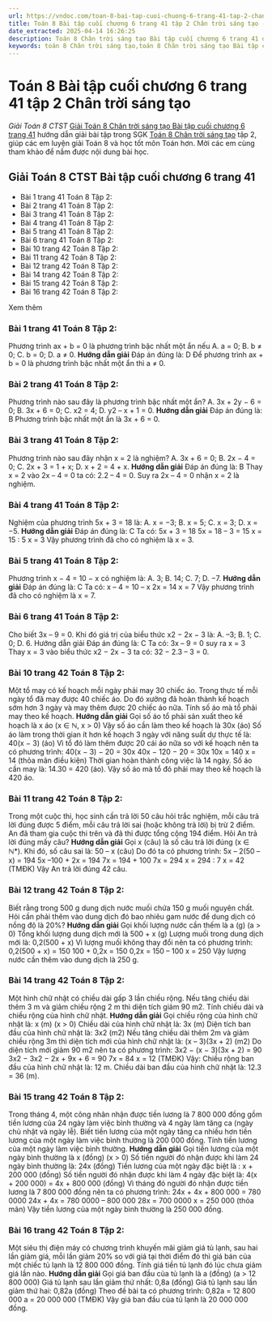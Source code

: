 ```yaml
---
url: https://vndoc.com/toan-8-bai-tap-cuoi-chuong-6-trang-41-tap-2-chan-troi-sang-tao-316967
title: Toán 8 Bài tập cuối chương 6 trang 41 tập 2 Chân trời sáng tạo - Giải Toán 8 CTST - VnDoc.com
date_extracted: 2025-04-14 16:26:25
description: Toán 8 Chân trời sáng tạo Bài tập cuối chương 6 trang 41 được VnDoc biên soạn lời giải nhằm giúp các em nắm được nội dung được học trong bài, luyện giải Toán 8 hiệu quả.
keywords: toán 8 Chân trời sáng tạo,toán 8 Chân trời sáng tạo Bài tập cuối chương 6 trang 41,toán lớp 8 Chân trời sáng tạo,giải toán 8 Chân trời sáng tạo,giải sgk toán 8 Chân trời sáng tạo,sgk toán 8 Chân trời sáng tạo,sách giáo khoa toán 8 Chân trời sáng tạo,toán 8 Bài tập cuối chương 6 trang 41,giải toán 8 ctst,giải toán 8 Bài tập cuối chương 6 trang 41,bài tập cuối chương 6 toán 8 chân trời sáng tạo,toán 8 bài tập cuối chương 6
---
```


# Toán 8 Bài tập cuối chương 6 trang 41 tập 2 Chân trời sáng tạo
 _Giải Toán 8 CTST_
[Giải Toán 8 Chân trời sáng tạo Bài tập cuối chương 6 trang 41](<https://vndoc.com/toan-8-bai-tap-cuoi-chuong-6-trang-41-tap-2-chan-troi-sang-tao-316967>) hướng dẫn giải bài tập trong SGK [Toán 8 Chân trời sáng tạo](<https://vndoc.com/toan-8-chan-troi-sang-tao>) tập 2, giúp các em luyện giải Toán 8 và học tốt môn Toán hơn. Mời các em cùng tham khảo để nắm được nội dung bài học.
## Giải Toán 8 CTST Bài tập cuối chương 6 trang 41
  * Bài 1 trang 41 Toán 8 Tập 2: 
  * Bài 2 trang 41 Toán 8 Tập 2: 
  * Bài 3 trang 41 Toán 8 Tập 2: 
  * Bài 4 trang 41 Toán 8 Tập 2: 
  * Bài 5 trang 41 Toán 8 Tập 2: 
  * Bài 6 trang 41 Toán 8 Tập 2: 
  * Bài 10 trang 42 Toán 8 Tập 2: 
  * Bài 11 trang 42 Toán 8 Tập 2: 
  * Bài 12 trang 42 Toán 8 Tập 2: 
  * Bài 14 trang 42 Toán 8 Tập 2: 
  * Bài 15 trang 42 Toán 8 Tập 2: 
  * Bài 16 trang 42 Toán 8 Tập 2: 

Xem thêm
### **Bài 1 trang 41 Toán 8 Tập 2:**
Phương trình ax + b = 0 là phương trình bậc nhất một ẩn nếu
A. a = 0;
B. b ≠ 0;
C. b = 0;
D. a ≠ 0.
**Hướng dẫn giải**
Đáp án đúng là: D
Để phương trình ax + b = 0 là phương trình bậc nhất một ẩn thì a ≠ 0.
### **Bài 2 trang 41 Toán 8 Tập 2:**
Phương trình nào sau đây là phương trình bậc nhất một ẩn?
A. 3x + 2y − 6 = 0;
B. 3x + 6 = 0;
C. x2 = 4;
D. y2 – x + 1 = 0.
**Hướng dẫn giải**
Đáp án đúng là: B
Phương trình bậc nhất một ẩn là 3x + 6 = 0.
### **Bài 3 trang 41 Toán 8 Tập 2:**
Phương trình nào sau đây nhận x = 2 là nghiệm?
A. 3x + 6 = 0;
B. 2x − 4 = 0;
C. 2x + 3 = 1 + x;
D. x + 2 = 4 + x.
**Hướng dẫn giải**
Đáp án đúng là: B
Thay x = 2 vào 2x – 4 = 0 ta có:
2.2 – 4 = 0.
Suy ra 2x – 4 = 0 nhận x = 2 là nghiệm.
### **Bài 4 trang 41 Toán 8 Tập 2:**
Nghiệm của phương trình 5x + 3 = 18 là:
A. x = −3;
B. x = 5;
C. x = 3;
D. x = −5.
**Hướng dẫn giải**
Đáp án đúng là: C
Ta có:
5x + 3 = 18
5x = 18 – 3 = 15
x = 15 : 5
x = 3
Vậy phương trình đã cho có nghiệm là x = 3.
### **Bài 5 trang 41 Toán 8 Tập 2:**
Phương trình x − 4 = 10 − x có nghiệm là:
A. 3;
B. 14;
C. 7;
D. −7.
**Hướng dẫn giải**
Đáp án đúng là: C
Ta có:
x – 4 = 10 – x
2x = 14
x = 7
Vậy phương trình đã cho có nghiệm là x = 7.
### **Bài 6 trang 41 Toán 8 Tập 2:**
Cho biết 3x – 9 = 0. Khi đó giá trị của biểu thức x2 − 2x − 3 là:
A. –3;
B. 1;
C. 0;
D. 6.
Hướng dẫn giải
Đáp án đúng là: C
Ta có:
3x – 9 = 0 suy ra x = 3
Thay x = 3 vào biểu thức x2 − 2x − 3 ta có: 32 − 2.3 – 3 = 0.
### **Bài 10 trang 42 Toán 8 Tập 2:**
Một tổ may có kế hoạch mỗi ngày phải may 30 chiếc áo. Trong thực tế mỗi ngày tổ đã may được 40 chiếc áo. Do đó xưởng đã hoàn thành kế hoạch sớm hơn 3 ngày và may thêm được 20 chiếc áo nữa. Tính số áo mà tổ phải may theo kế hoạch.
**Hướng dẫn giải**
Gọi số áo tổ phải sản xuất theo kế hoạch là x áo \(x ∈ ℕ, x > 0\)
Vậy số áo cần làm theo kế hoạch là 30x \(áo\)
Số áo làm trong thời gian ít hơn kế hoạch 3 ngày với năng suất dự thực tế là:
40\(x − 3\) \(áo\)
Vì tổ đó làm thêm được 20 cái áo nữa so với kế hoạch nên ta có phương trình:
40\(x − 3\) − 20 = 30x
40x − 120 − 20 = 30x
10x = 140
x = 14 \(thỏa mãn điều kiện\)
Thời gian hoàn thành công việc là 14 ngày.
Số áo cần may là: 14.30 = 420 \(áo\).
Vậy số áo mà tổ đó phải may theo kế hoạch là 420 áo.
### **Bài 11 trang 42 Toán 8 Tập 2:**
Trong một cuộc thi, học sinh cần trả lời 50 câu hỏi trắc nghiệm, mỗi câu trả lời đúng được 5 điểm, mỗi câu trả lời sai \(hoặc không trả lời\) bị trừ 2 điểm. An đã tham gia cuộc thi trên và đã thi được tổng cộng 194 điểm. Hỏi An trả lời đúng mấy câu?
**Hướng dẫn giải**
Gọi x \(câu\) là số câu trả lời đúng \(x ∈ ℕ\*\).
Khi đó, số câu sai là: 50 – x \(câu\)
Do đó ta có phương trình:
5x – 2\(50 – x\) = 194
5x –100 + 2x = 194
7x = 194 + 100
7x = 294
x = 294 : 7
x = 42 \(TMĐK\)
Vậy An trả lời đúng 42 câu.
### **Bài 12 trang 42 Toán 8 Tập 2:**
Biết rằng trong 500 g dung dịch nước muối chứa 150 g muối nguyên chất. Hỏi cần phải thêm vào dung dịch đó bao nhiêu gam nước để dung dịch có nồng độ là 20%?
**Hướng dẫn giải**
Gọi khối lượng nước cần thếm là a \(g\) \(a > 0\)
Tổng khối lượng dung dịch mới là 500 + x \(g\)
Lượng muối trong dung dịch mới là: 0,2\(500 + x\)
Vì lượng muối không thay đổi nên ta có phương trình:
0,2\(500 + x\) = 150
100 + 0,2x = 150
0,2x = 150 – 100
x = 250
Vậy lượng nước cần thêm vào dung dịch là 250 g.
### **Bài 14 trang 42 Toán 8 Tập 2:**
Một hình chữ nhật có chiều dài gấp 3 lần chiều rộng. Nếu tăng chiều dài thêm 3 m và giảm chiều rộng 2 m thì diện tích giảm 90 m2. Tính chiều dài và chiều rộng của hình chữ nhật.
**Hướng dẫn giải**
Gọi chiều rộng của hình chữ nhật là: x \(m\) \(x > 0\)
Chiều dài của hình chữ nhật là: 3x \(m\)
Diện tích ban đầu của hình chữ nhật là: 3x2 \(m2\)
Nếu tăng chiều dài thêm 2m và giảm chiều rộng 3m thì diện tích mới của hình chữ nhật là: \(x – 3\)\(3x + 2\) \(m2\)
Do diện tích mới giảm 90 m2 nên ta có phương trình:
3x2 − \(x − 3\)\(3x + 2\) = 90
3x2 − 3x2 − 2x + 9x + 6 = 90
7x = 84
x = 12 \(TMĐK\)
Vậy: Chiều rộng ban đầu của hình chữ nhật là: 12 m.
Chiều dài ban đầu của hình chữ nhật là: 12.3 = 36 \(m\).
### **Bài 15 trang 42 Toán 8 Tập 2:**
Trong tháng 4, một công nhân nhận được tiền lương là 7 800 000 đồng gồm tiền lương của 24 ngày làm việc bình thường và 4 ngày làm tăng ca \(ngày chủ nhật và ngày lễ\). Biết tiền lương của một ngày tăng ca nhiều hơn tiền lương của một ngày làm việc bình thường là 200 000 đồng. Tính tiền lương của một ngày làm việc bình thường.
**Hướng dẫn giải**
Gọi tiền lương của một ngày bình thường là x \(đồng\) \(x > 0\)
Số tiền người đó nhận được khi làm 24 ngày bình thường là: 24x \(đồng\)
Tiền lương của một ngày đặc biệt là : x + 200 000 \(đồng\)
Số tiền người đó nhận được khi làm 4 ngày đặc biệt là:
4\(x + 200 000\) = 4x + 800 000 \(đồng\)
Vì tháng đó người đó nhận được tiền lương là 7 800 000 đồng nên ta có phương trình:
24x + 4x + 800 000 = 780 0000
24x + 4x = 780 0000 – 800 000
28x = 700 0000
x = 250 000 \(thỏa mãn\)
Vậy tiền lương của một ngày bình thường là 250 000 đồng.
### **Bài 16 trang 42 Toán 8 Tập 2:**
Một siêu thị điện máy có chương trình khuyến mãi giảm giá tủ lạnh, sau hai lần giảm giá, mỗi lần giảm 20% so với giá tại thời điểm đó thì giá bán của một chiếc tủ lạnh là 12 800 000 đồng. Tính giá tiền tủ lạnh đó lúc chưa giảm giá lần nào.
**Hướng dẫn giải**
Gọi giá ban đầu của tủ lạnh là a \(đồng\) \(a > 12 800 000\)
Giá tủ lạnh sau lần giảm thứ nhất: 0,8a \(đồng\)
Giá tủ lạnh sau lần giảm thứ hai: 0,82a \(đồng\)
Theo đề bài ta có phương trình:
0,82a = 12 800 000
a = 20 000 000 \(TMĐK\)
Vậy giá ban đầu của tủ lạnh là 20 000 000 đồng.
